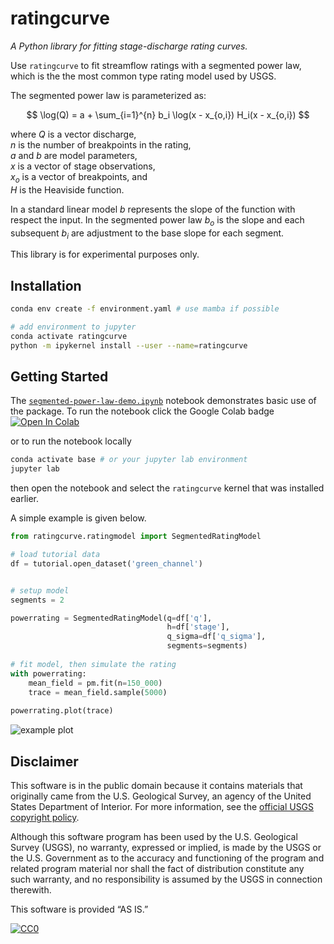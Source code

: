 # ratingcurve
*A Python library for fitting stage-discharge rating curves.*

Use `ratingcurve` to fit streamflow ratings with a segmented power law,
which is the the most common type rating model used by USGS.

The segmented power law is parameterized as:

$$
    \log(Q) = a + \sum_{i=1}^{n} b_i \log(x - x_{o,i}) H_i(x - x_{o,i})
$$

where
$Q$ is a vector discharge, \
$n$ is the number of breakpoints in the rating, \
$a$ and $b$ are model parameters, \
$x$ is a vector of stage observations, \
$x_o$ is a vector of breakpoints, and \
$H$ is the Heaviside function. 

In a standard linear model $b$ represents the slope of the function with respect the input.
In the segmented power law $b_o$ is the slope and each subsequent $b_i$ are adjustment to the base slope for each segment.

This library is for experimental purposes only.

## Installation

```sh
conda env create -f environment.yaml # use mamba if possible

# add environment to jupyter
conda activate ratingcurve
python -m ipykernel install --user --name=ratingcurve
```

## Getting Started
The [`segmented-power-law-demo.ipynb`](https://github.com/thodson-usgs/ratingcurve/blob/main/notebooks/segmented-power-law-demo.ipynb)
notebook demonstrates basic use of the package.
To run the notebook click the Google Colab badge \
[![Open In Colab](https://colab.research.google.com/assets/colab-badge.svg)](https://colab.research.google.com/github/thodson-usgs/ratingcurve/blob/master/notebooks/segmented-power-law-demo.ipynb)

or to run the notebook locally
```sh
conda activate base # or your jupyter lab environment
jupyter lab
```
then open the notebook and select the `ratingcurve` kernel that was installed earlier.

A simple example is given below.

```python
from ratingcurve.ratingmodel import SegmentedRatingModel

# load tutorial data
df = tutorial.open_dataset('green_channel')


# setup model
segments = 2

powerrating = SegmentedRatingModel(q=df['q'],
                                   h=df['stage'], 
                                   q_sigma=df['q_sigma'],
                                   segments=segments)
                                   
# fit model, then simulate the rating
with powerrating:
    mean_field = pm.fit(n=150_000)
    trace = mean_field.sample(5000)
    
powerrating.plot(trace)
```
![example plot](https://github.com/thodson-usgs/ratingcurve/blob/main/paper/green_example.png?raw=true)


## Disclaimer

This software is in the public domain because it contains materials that originally came from the U.S. Geological Survey,
an agency of the United States Department of Interior. For more information, see the
[official USGS copyright policy](https://www2.usgs.gov/visual-id/credit_usgs.html#copyright).

Although this software program has been used by the U.S. Geological Survey (USGS),
no warranty, expressed or implied, is made by the USGS or the U.S. Government
as to the accuracy and functioning of the program and related program material nor shall the fact of distribution
constitute any such warranty, and no responsibility is assumed by the USGS in connection therewith.

This software is provided “AS IS.”

[![CC0](http://i.creativecommons.org/p/zero/1.0/88x31.png)](http://creativecommons.org/publicdomain/zero/1.0/)
